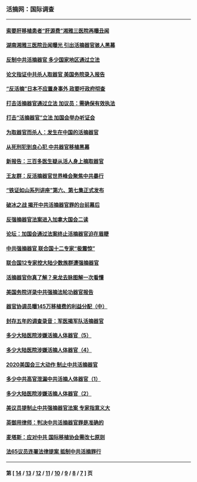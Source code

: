 ### 活摘网：国际调查
---
#### [索要肝移植患者“肝源费”湘雅三医院再曝丑闻](../../pages/nf5947/n14055320.md?09160430) 
#### [湖南湘雅三医院丑闻曝光 引出活摘器官骇人黑幕](../../pages/nf5947/n14051847.md?09160430) 
#### [反制中共活摘器官 多少国家地区通过立法](../../pages/nf5947/n14009863.md?09160430) 
#### [论文指证中共杀人取器官 美国务院录入报告](../../pages/nf5947/n13999890.md?09160430) 
#### [“反活摘”日本不应置身事外 政要吁政府彻查](../../pages/nf5947/n13971188.md?09160430) 
#### [打击活摘器官通过立法 加议员：需确保有效执法](../../pages/nf5947/n13886356.md?09160430) 
#### [打击“活摘器官”立法 加国会举办听证会](../../pages/nf5947/n13869362.md?09160430) 
#### [为取器官而杀人：发生在中国的活摘器官](../../pages/nf5947/n13794731.md?09160430) 
#### [从死刑犯到良心犯 中共器官移植黑幕](../../pages/nf5947/n13764669.md?09160430) 
#### [新报告：三百多医生疑从活人身上摘取器官](../../pages/nf5947/n13703044.md?09160430) 
#### [王友群：反活摘器官世界峰会聚焦中共暴行](../../pages/nf5947/n13250738.md?09160430) 
#### [“铁证如山系列讲座”第六、第七集正式发布](../../pages/nf5947/n13106287.md?09160430) 
#### [破冰之战 揭开中共活摘器官罪的台前幕后](../../pages/nf5947/n13082457.md?09160430) 
#### [反强摘器官法案进入加拿大国会二读](../../pages/nf5947/n13033450.md?09160430) 
#### [论坛：加国会通过法案终止活摘器官迫在眉睫](../../pages/nf5947/n13029839.md?09160430) 
#### [中共强摘器官 联合国十二专家“极震惊”](../../pages/nf5947/n13024313.md?09160430) 
#### [联合国12专家控大陆少数族群遭强摘器官](../../pages/nf5947/n13023877.md?09160430) 
#### [活摘器官你真了解？来龙去脉图解一次看懂](../../pages/nf5947/n13013820.md?09160430) 
#### [美国务院详录中共强摘法轮功器官报告](../../pages/nf5947/n12944519.md?09160430) 
#### [器官协调员曝145万移植费的利益分配（中）](../../pages/nf5947/n12894547.md?09160430) 
#### [封存五年的调查录音：军医揭军队活摘器官](../../pages/nf5947/n12798692.md?09160430) 
#### [多少大陆医院涉嫌活摘人体器官（5）](../../pages/nf5947/n12768383.md?09160430) 
#### [多少大陆医院涉嫌活摘人体器官（4）](../../pages/nf5947/n12664434.md?09160430) 
#### [2020美国会三大动作 制止中共活摘器官](../../pages/nf5947/n12682004.md?09160430) 
#### [多少中共高官泄漏中共活摘人体器官（1）](../../pages/nf5947/n12671234.md?09160430) 
#### [多少大陆医院涉嫌活摘人体器官（2）](../../pages/nf5947/n12655589.md?09160430) 
#### [美议员提制止中共强摘器官法案 专家指意义大](../../pages/nf5947/n12630561.md?09160430) 
#### [英御用律师：判决中共活摘器官罪是准确的](../../pages/nf5947/n12580740.md?09160430) 
#### [麦塔斯：应对中共 国际移植协会需改七原则](../../pages/nf5947/n12514711.md?09160430) 
#### [法65议员连署法律提案 抵制中共活摘罪行](../../pages/nf5947/n12437047.md?09160430) 

---
#### 第 [ [14](./14.md?09160430) / [13](./13.md?09160430) / [12](./12.md?09160430) / [11](./11.md?09160430) / [10](./10.md?09160430) / [9](./9.md?09160430) / [8](./8.md?09160430) / [7](./7.md?09160430) ] 页
